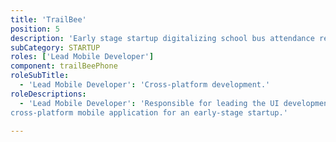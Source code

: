 ```yaml
---
title: 'TrailBee'
position: 5
description: 'Early stage startup digitalizing school bus attendance registers.'
subCategory: STARTUP
roles: ['Lead Mobile Developer']
component: trailBeePhone
roleSubTitle:
  - 'Lead Mobile Developer': 'Cross-platform development.'
roleDescriptions:
  - 'Lead Mobile Developer': 'Responsible for leading the UI development and design of a
cross-platform mobile application for an early-stage startup.'
    
---
```


